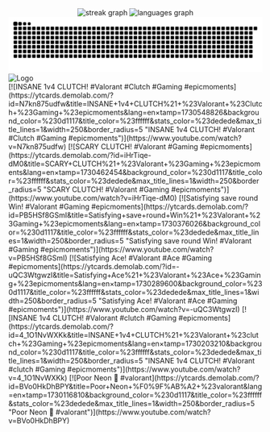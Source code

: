  


<div align="center">
<picture>
  <source media="(prefers-color-scheme: dark)" srcset="https://streak-stats.demolab.com?user=rafidrahman1&locale=en&mode=daily&theme=dracula&hide_border=true&border_radius=5" />
  <source media="(prefers-color-scheme: light)" srcset="https://streak-stats.demolab.com?user=rafidrahman1&locale=en&mode=daily&theme=default&hide_border=true&border_radius=5" />
  <img src="https://streak-stats.demolab.com?user=rafidrahman1&locale=en&mode=daily&theme=default&hide_border=true&border_radius=5" height="150" alt="streak graph" />
</picture>
<picture>
  <source media="(prefers-color-scheme: dark)" srcset="https://github-readme-stats.vercel.app/api/top-langs?username=rafidrahman1&locale=en&hide_title=false&layout=compact&card_width=320&langs_count=5&theme=dracula&hide_border=true" />
  <source media="(prefers-color-scheme: light)" srcset="https://github-readme-stats.vercel.app/api/top-langs?username=rafidrahman1&locale=en&hide_title=false&layout=compact&card_width=320&langs_count=5&theme=default&hide_border=true" />
  <img src="https://github-readme-stats.vercel.app/api/top-langs?username=rafidrahman1&locale=en&hide_title=false&layout=compact&card_width=300&langs_count=5&theme=default&hide_border=true" height="150" alt="languages graph" />
    
</picture>
 </div>

<div align="center">
<picture>
  <source media="(prefers-color-scheme: dark)" srcset="https://raw.githubusercontent.com/rafidrahman1/rafidrahman1/output/snake-dark.svg" />
  <source media="(prefers-color-scheme: light)" srcset="https://raw.githubusercontent.com/rafidrahman1/rafidrahman1/output/snake-light.svg" />
  <img alt="github-snake" src="https://raw.githubusercontent.com/rafidrahman1/rafidrahman1/output/snake-dark.svg" />
</picture>
</div>
<div align="start">
  <img src="https://duolingo-stats-card.vercel.app/api?username=rafidrahman1&sort=xp" alt="Logo" width="300" height="150">


</div>
<!-- BEGIN YOUTUBE-CARDS -->
[![INSANE 1v4 CLUTCH! #Valorant #Clutch #Gaming #epicmoments](https://ytcards.demolab.com/?id=N7kn875udfw&title=INSANE+1v4+CLUTCH%21+%23Valorant+%23Clutch+%23Gaming+%23epicmoments&lang=en&timestamp=1730548826&background_color=%230d1117&title_color=%23ffffff&stats_color=%23dedede&max_title_lines=1&width=250&border_radius=5 "INSANE 1v4 CLUTCH! #Valorant #Clutch #Gaming #epicmoments")](https://www.youtube.com/watch?v=N7kn875udfw)
[![SCARY CLUTCH! #Valorant #Gaming #epicmoments](https://ytcards.demolab.com/?id=iHrTiqe-dM0&title=SCARY+CLUTCH%21+%23Valorant+%23Gaming+%23epicmoments&lang=en&timestamp=1730462454&background_color=%230d1117&title_color=%23ffffff&stats_color=%23dedede&max_title_lines=1&width=250&border_radius=5 "SCARY CLUTCH! #Valorant #Gaming #epicmoments")](https://www.youtube.com/watch?v=iHrTiqe-dM0)
[![Satisfying save round Win! #Valorant #Gaming #epicmoments](https://ytcards.demolab.com/?id=PB5HSf8GSmI&title=Satisfying+save+round+Win%21+%23Valorant+%23Gaming+%23epicmoments&lang=en&timestamp=1730376026&background_color=%230d1117&title_color=%23ffffff&stats_color=%23dedede&max_title_lines=1&width=250&border_radius=5 "Satisfying save round Win! #Valorant #Gaming #epicmoments")](https://www.youtube.com/watch?v=PB5HSf8GSmI)
[![Satisfying Ace! #Valorant #Ace #Gaming #epicmoments](https://ytcards.demolab.com/?id=-uQC3WtgwzI&title=Satisfying+Ace%21+%23Valorant+%23Ace+%23Gaming+%23epicmoments&lang=en&timestamp=1730289600&background_color=%230d1117&title_color=%23ffffff&stats_color=%23dedede&max_title_lines=1&width=250&border_radius=5 "Satisfying Ace! #Valorant #Ace #Gaming #epicmoments")](https://www.youtube.com/watch?v=-uQC3WtgwzI)
[![INSANE 1v4 CLUTCH! #Valorant #clutch #Gaming #epicmoments](https://ytcards.demolab.com/?id=4_1O1NvWXKk&title=INSANE+1v4+CLUTCH%21+%23Valorant+%23clutch+%23Gaming+%23epicmoments&lang=en&timestamp=1730203210&background_color=%230d1117&title_color=%23ffffff&stats_color=%23dedede&max_title_lines=1&width=250&border_radius=5 "INSANE 1v4 CLUTCH! #Valorant #clutch #Gaming #epicmoments")](https://www.youtube.com/watch?v=4_1O1NvWXKk)
[![Poor Neon 🫢 #valorant](https://ytcards.demolab.com/?id=BVo0HkDhBPY&title=Poor+Neon+%F0%9F%AB%A2+%23valorant&lang=en&timestamp=1730116810&background_color=%230d1117&title_color=%23ffffff&stats_color=%23dedede&max_title_lines=1&width=250&border_radius=5 "Poor Neon 🫢 #valorant")](https://www.youtube.com/watch?v=BVo0HkDhBPY)
<!-- END YOUTUBE-CARDS -->

